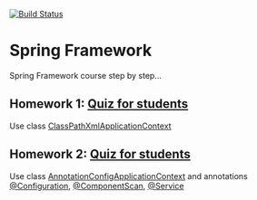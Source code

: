 [![Build Status](https://travis-ci.com/DmitriySh/spring-microservices-course.svg?branch=master)](https://travis-ci.com/DmitriySh/spring-microservices-course)



Spring Framework
=======


Spring Framework course step by step...

## Homework 1: [Quiz for students](https://github.com/DmitriySh/spring-microservices-course/tree/master/01-spring-xml)
Use class [ClassPathXmlApplicationContext](https://docs.spring.io/spring/docs/5.0.x/javadoc-api/org/springframework/context/support/ClassPathXmlApplicationContext.html)

## Homework 2: [Quiz for students](https://github.com/DmitriySh/spring-microservices-course/tree/master/02-spring-annotation)
Use class [AnnotationConfigApplicationContext](https://docs.spring.io/spring/docs/5.0.x/javadoc-api/org/springframework/context/annotation/AnnotationConfigApplicationContext.html) and annotations [@Configuration](https://docs.spring.io/spring/docs/5.0.x/javadoc-api/org/springframework/context/annotation/Configuration.html), [@ComponentScan](https://docs.spring.io/spring/docs/5.0.x/javadoc-api/org/springframework/context/annotation/ComponentScan.html), [@Service](https://docs.spring.io/spring/docs/5.0.x/javadoc-api/org/springframework/stereotype/Service.html)
